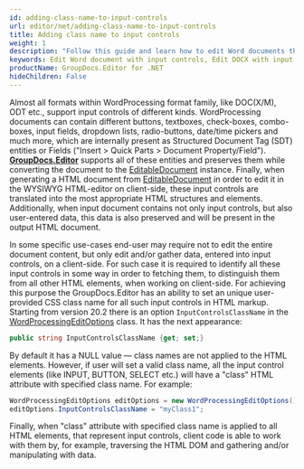 ```yaml
---
id: adding-class-name-to-input-controls
url: editor/net/adding-class-name-to-input-controls
title: Adding class name to input controls
weight: 1
description: "Follow this guide and learn how to edit Word documents that contain input controls like buttons, textboxes, check-boxes, combo-boxes, input fields, dropdown lists, radio-buttons, date/time pickers etc. using GroupDocs.Editor for .NET API features."
keywords: Edit Word document with input controls, Edit DOCX with input fields and text boxes, Edit Word, Edit DOCX
productName: GroupDocs.Editor for .NET
hideChildren: False
---
```

Almost all formats within WordProcessing format family, like DOC(X/M), ODT etc., support input controls of different kinds. WordProcessing documents can contain different buttons, textboxes, check-boxes, combo-boxes, input fields, dropdown lists, radio-buttons, date/time pickers and much more, which are internally present as Structured Document Tag (SDT) entities or Fields ("Insert > Quick Parts > Document Property/Field"). **[GroupDocs.Editor](https://products.groupdocs.com/editor/net)** supports all of these entities and preserves them while converting the document to the [EditableDocument](https://reference.groupdocs.com/editor/net/groupdocs.editor/editabledocument) instance. Finally, when generating a HTML document from [EditableDocument](https://reference.groupdocs.com/editor/net/groupdocs.editor/editabledocument) in order to edit it in the WYSIWYG HTML-editor on client-side, these input controls are translated into the most appropriate HTML structures and elements. Additionally, when input document contains not only input controls, but also user-entered data, this data is also preserved and will be present in the output HTML document.

In some specific use-cases end-user may require not to edit the entire document content, but only edit and/or gather data, entered into input controls, on a client-side. For such case it is required to identify all these input controls in some way in order to fetching them, to distinguish them from all other HTML elements, when working on client-side. For achieving this purpose the GroupDocs.Editor has an ability to set an unique user-provided CSS class name for all such input controls in HTML markup. Starting from version 20.2 there is an option `InputControlsClassName` in the [WordProcessingEditOptions](https://reference.groupdocs.com/editor/net/groupdocs.editor.options/wordprocessingeditoptions) class. It has the next appearance:

```csharp
public string InputControlsClassName {get; set;}
```

By default it has a NULL value — class names are not applied to the HTML elements. However, if user will set a valid class name, all the input control elements (like INPUT, BUTTON, SELECT etc.) will have a "class" HTML attribute with specified class name. For example:

```csharp
WordProcessingEditOptions editOptions = new WordProcessingEditOptions();
editOptions.InputControlsClassName = "myClass1";
```

Finally, when "class" attribute with specified class name is applied to all HTML elements, that represent input controls, client code is able to work with them by, for example, traversing the HTML DOM and gathering and/or manipulating with data.
